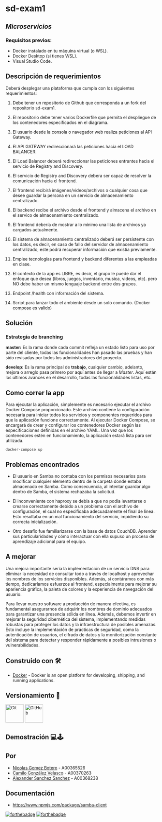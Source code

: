 # sd-exam1
## <b> *Microservicios* </b>
### Requisitos previos:
- Docker instalado en tu máquina virtual (o WSL).
- Docker Desktop (si tienes WSL).
- Visual Studio Code.

## Descripción de requerimientos
Deberá desplegar una plataforma que cumpla con los siguientes requerimientos:

1. Debe tener un repositorio de Github que corresponda a un fork del repositorio sd-exam1.

2. El repositorio debe tener varios Dockerfile que permita el despliegue de los contenedores especificados en el diagrama.

3. El usuario desde la consola o navegador web realiza peticiones al API Gateway.

4. El API GATEWAY redireccionará las peticiones hacia el LOAD BALANCER.

5. El Load Balancer deberá redireccionar las peticiones entrantes hacia el servicio de Registry and Discovery.

6. El servicio de Registry and Discovery debera ser capaz de resolver la comunicación hacia el frontend.

7. El frontend recibirá imágenes/videos/archivos o cualquier cosa que desee guardar la persona en un servicio de almacenamiento centralizado.

8. El backend recibe el archivo desde el frontend y almacena el archivo en el servico de almacenamiento centralizado.

9. El frontend debería de mostrar a lo mínimo una lista de archivos ya cargados actualmente.

10. El sistema de almacenamiento centralizado deberá ser persistente con los datos, es decir, en caso de fallo del servidor de almacenamiento centralizado, este podrá recuperar información que existía previamente.

11. Emplee tecnologías para frontend y backend diferentes a las empleadas en clase.

12. El contexto de la app es LIBRE, es decir, el grupo le puede dar el enfoque que desea (libros, juegos, inventario, musica, videos, etc). pero NO debe haber un mismo lenguaje backend entre dos grupos.

13. Endpoint /health con información del sistema.

14. Script para lanzar todo el ambiente desde un solo comando. (Docker compose es valido)


## Solución
### Estrategía de branching

**master:**  Es la rama donde cada commit refleja un estado listo para uso por parte del cliente, todas las funcionalidades han pasado las pruebas y han sido revisadas por todos los administradores del proyecto.

**develop:**  Es la rama principal de  **trabajo**, cualquier cambio, adelanto, mejora o arreglo pasa primero por aquí antes de llegar a  _Master_. Aquí están los últimos avances en el desarrollo, todas las funcionalidades listas, etc. 

## Como correr la app

<p>Para ejecutar la aplicación, simplemente es necesario ejecutar el archivo Docker Compose proporcionado. Este archivo contiene la configuración necesaria para iniciar todos los servicios y componentes requeridos para que la aplicación funcione correctamente. Al ejecutar Docker Compose, se encargará de crear y configurar los contenedores Docker según las especificaciones definidas en el archivo YAML. Una vez que los contenedores estén en funcionamiento, la aplicación estará lista para ser utilizada. </p>

``` docker-compose up ```


## Problemas encontrados

- <p>El usuario en Samba no contaba con los permisos necesarios para modificar cualquier elemento dentro de la carpeta donde estaba almacenado en Samba. Como consecuencia, al intentar guardar algo dentro de Samba, el sistema rechazaba la solicitud.</p>

- <p>El inconveniente con haproxy se debía a que no podía levantarse o crearse correctamente debido a un problema con el archivo de configuración, el cual no especificaba adecuadamente el final de línea. Esto resultaba en un mal funcionamiento del servicio, impidiendo su correcta inicialización.</p>

- <p>Otro desafío fue familiarizarse con la base de datos CouchDB. Aprender sus particularidades y cómo interactuar con ella supuso un proceso de aprendizaje adicional para el equipo.</p>

## A mejorar

<p>Una mejora importante sería la implementación de un servicio DNS para eliminar la necesidad de consultar todo a través de localhost y aprovechar los nombres de los servicios disponibles. Además, si contáramos con más tiempo, dedicaríamos esfuerzos al frontend, especialmente para mejorar su apariencia gráfica, la paleta de colores y la experiencia de navegación del usuario.</p>

<p>Para llevar nuestro software a producción de manera efectiva, es fundamental asegurarnos de adquirir los nombres de dominio adecuados para garantizar una presencia sólida en línea. Además, debemos invertir en mejorar la seguridad cibernética del sistema, implementando medidas robustas para proteger los datos y la infraestructura de posibles amenazas. Esto incluye la implementación de prácticas de seguridad, como la autenticación de usuarios, el cifrado de datos y la monitorización constante del sistema para detectar y responder rápidamente a posibles intrusiones o vulnerabilidades.</p>


## <b> Construido con </b> 🛠


+ [Docker](https://www.docker.com/) - Docker is an open platform for developing, shipping, and running applications.


## **Versionamiento** 📌

<div style="text-align: left">
    <a href="https://git-scm.com/" target="_blank"> <img src="https://raw.githubusercontent.com/devicons/devicon/2ae2a900d2f041da66e950e4d48052658d850630/icons/git/git-original.svg" height="60" width = "60" alt="Git"></a> 
    <a href="https://github.com/" target="_blank"> <img src="https://img.icons8.com/fluency-systems-filled/344/ffffff/github.png" height="60" width = "60" alt="GitHub"></a>
</div>


## <b> Demostración </b> 💻🕹





## <b> Por </b>


+ [Nicolas Gomez Botero](https://github.com/nicolasg1911 "Nicolas G.") - A00365529
+ [Camilo González Velasco](https://github.com/camilogonzalez7424 "Camilo G.") - A00370263
+ [Alexander Sanchez Sanchez](https://github.com/alexandersanchezjr "Alex S.") - A00368238


## Documentación
- https://www.npmjs.com/package/samba-client


[![forthebadge](https://forthebadge.com/images/badges/docker-container.png)](https://forthebadge.com)
[![forthebadge](https://forthebadge.com/images/badges/built-with-love.svg)](https://forthebadge.com)


